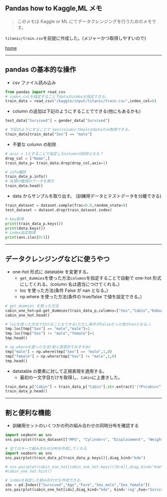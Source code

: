 ## Pandas how to Kaggle,ML メモ

> このメモは Kaggle or ML にてデータクレンジングを行うためのメモです。

`titanic/train.csv`を前提に作成した。(メジャーかつ取得しやすいので)

[home](https://puppies-jp.github.io/MyUtils/)

---

## pandas の基本的な操作

- csv ファイル読み込み

```python
from pandas import read_csv
# index_colを指定することでdataのindexを指定できる。
train_data = read_csv("/kaggle/input/titanic/train.csv",index_col=0)
```

- column の追加は下記のようにすることでできる(他にもあるかも)

```python
test_data["Survived"] = gender_data["Survived"]

# 下記のようにすることで Sex(column)がmaleのdataのみ取得できる。
train_data[train_data["Sex"] == "male"]
```

- 不要な column の削除

```python
# axis = 1とすることで指定したcolumnの削除となる？
drop_col = ["Name",]
train_data_p= train_data.drop(drop_col,axis=1)
```

```python
# info確認
train_data_p.info()
# 先頭の数個のデータを表示
train_data.head()
```

- data からサンプルを取り出す。
  (訓練用データとテストデータを分離できる)

```python
train_dataset = dataset.sample(frac=0.8,random_state=0)
test_dataset = dataset.drop(train_dataset.index)
```

```python
# key取得
print(train_data_p.keys())
print(data.keys())
# index指定取得
print(ans.iloc[0:3])
```

---

## データクレンジングなどに使うやつ

- one-hot 形式に datatable を変更する。
  - `get_dummies`を使った方法`columns`を指定することで自動で one-hot 形式にしてくれる。(column 名は適当につけてくれる。)
  - loc を使った方法(条件 False が nan となる。)
  - np.where を使った方法(条件の true/false で値を設定できる。)

```python
# get_dummies を使った方法
cabin_one_hot=pd.get_dummies(train_data_p,columns=["Sex","Cabin","Embarked","Pclass"],)
cabin_one_hot.head()

# locを使った方法で分けることもできる(ただし条件がFalseだった側がnanとなる。)
tmp.loc[tmp["Sex"] == "male","male"]=1
tmp.loc[tmp["Sex"] != "male","female"]=1
tmp.head()

# np.whereを使った方法(割と直感的でおすすめ)
tmp["male"] = np.where(tmp["Sex"] == "male",1,0)
tmp["female"] = np.where(tmp["Sex"] != "male",1,0)
tmp.head()
```

- datatable の要素に対して正規表現を適用する。
  - 最初の一文字目だけを取得し、`Cabin`に上書きした。

```python
train_data_p["Cabin"] = train_data_p["Cabin"].str.extract('(?P<cabin>^.)',expand=False).fillna("no_data")
train_data_p.head()
```

---

## 割と便利な機能

- 訓練用セットのいくつかの列の組み合わせの同時分布を確認する

```python
import seaborn as sns
sns.pairplot(train_dataset[["MPG", "Cylinders", "Displacement", "Weight"]], diag_kind="kde")

# 全てのキーで組み合わせ分布を作成してくれる
import seaborn as sns
sns.pairplot(train_data_p[train_data_p.keys()],diag_kind="kde")

# sns.pairplot(cabin_one_hot[cabin_one_hot.keys()[0:6]],diag_kind="kde")
#cabin_one_hot.hist()

# indexを指定した組み合わせも作成できる。
idx = pd.Index(["Survived","Age","Fare","Sex_male","Sex_female"])
sns.pairplot(cabin_one_hot[idx],diag_kind="kde", kind='reg',hue="Survived")
```
